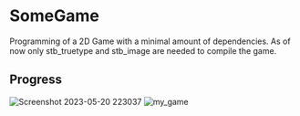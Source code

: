 # SomeGame

Programming of a 2D Game with a minimal amount of dependencies. As of now only stb_truetype and stb_image are needed to compile the game.

## Progress

![Screenshot 2023-05-20 223037](https://github.com/Jan-Hebbel/SomeGame/assets/75396907/e1fb16bf-d672-4de8-bf0e-f2709523bb4a)
![my_game](https://github.com/Jan-Hebbel/SomeGame/assets/75396907/42e37025-416b-490c-afff-677232938347)
